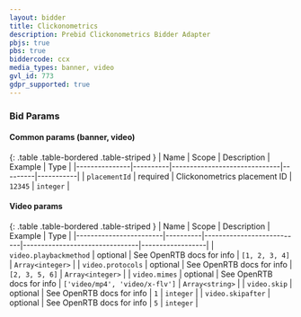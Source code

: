 ```yaml
---
layout: bidder
title: Clickonometrics
description: Prebid Clickonometrics Bidder Adapter
pbjs: true
pbs: true
biddercode: ccx
media_types: banner, video
gvl_id: 773
gdpr_supported: true
---
```



### Bid Params

#### Common params (banner, video)

{: .table .table-bordered .table-striped }
| Name          | Scope    | Description                  | Example | Type      |
|---------------|----------|------------------------------|---------|-----------|
| `placementId` | required | Clickonometrics placement ID | `12345` | `integer` |

#### Video params

{: .table .table-bordered .table-striped }
| Name                   | Scope    | Description               | Example                        | Type             |
|------------------------|----------|---------------------------|--------------------------------|------------------|
| `video.playbackmethod` | optional | See OpenRTB docs for info | `[1, 2, 3, 4]`                 | `Array<integer>` |
| `video.protocols`      | optional | See OpenRTB docs for info | `[2, 3, 5, 6]`                 | `Array<integer>` |
| `video.mimes`          | optional | See OpenRTB docs for info | `['video/mp4', 'video/x-flv']` | `Array<string>`  |
| `video.skip`           | optional | See OpenRTB docs for info | `1`                            | `integer`        |
| `video.skipafter`      | optional | See OpenRTB docs for info | `5`                            | `integer`        |
